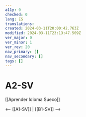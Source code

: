 ```yaml
---
a11y: 0
checked: 0
lang: ES
translations: 
created: 2024-03-11T20:00:42.763Z
modified: 2024-03-11T23:13:47.509Z
ver_major: 0
ver_minor: 1
ver_rev: 20
nav_primary: []
nav_secondary: []
tags: []
---
```

# A2-SV

[[Aprender Idioma Sueco]]

<-- [[A1-SV]] | [[B1-SV]] -->